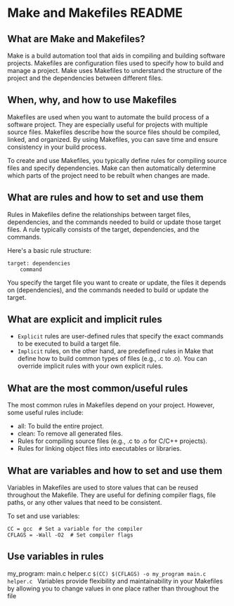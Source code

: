 # Make and Makefiles README

## What are Make and Makefiles?
Make is a build automation tool that aids in compiling and building software projects. Makefiles are configuration files used to specify how to build and manage a project. Make uses Makefiles to understand the structure of the project and the dependencies between different files.

## When, why, and how to use Makefiles
Makefiles are used when you want to automate the build process of a software project. They are especially useful for projects with multiple source files. Makefiles describe how the source files should be compiled, linked, and organized. By using Makefiles, you can save time and ensure consistency in your build process.

To create and use Makefiles, you typically define rules for compiling source files and specify dependencies. Make can then automatically determine which parts of the project need to be rebuilt when changes are made.

## What are rules and how to set and use them
Rules in Makefiles define the relationships between target files, dependencies, and the commands needed to build or update those target files. A rule typically consists of the target, dependencies, and the commands.

Here's a basic rule structure:
```make
target: dependencies
    command
```
You specify the target file you want to create or update, the files it depends on (dependencies), and the commands needed to build or update the target.

## What are explicit and implicit rules
- `Explicit` rules are user-defined rules that specify the exact commands to be executed to build a target file. 
- `Implicit` rules, on the other hand, are predefined rules in Make that define how to build common types of files (e.g., .c to .o). You can override implicit rules with your own explicit rules.

## What are the most common/useful rules
The most common rules in Makefiles depend on your project. However, some useful rules include:

- all: To build the entire project.
- clean: To remove all generated files.
- Rules for compiling source files (e.g., .c to .o for C/C++ projects).
- Rules for linking object files into executables or libraries.

## What are variables and how to set and use them
Variables in Makefiles are used to store values that can be reused throughout the Makefile. They are useful for defining compiler flags, file paths, or any other values that need to be consistent.

To set and use variables:

```make
CC = gcc  # Set a variable for the compiler
CFLAGS = -Wall -O2  # Set compiler flags
```

## Use variables in rules
my_program: main.c helper.c
    ```$(CC) $(CFLAGS) -o my_program main.c helper.c ```
Variables provide flexibility and maintainability in your Makefiles by allowing you to change values in one place rather than throughout the file
